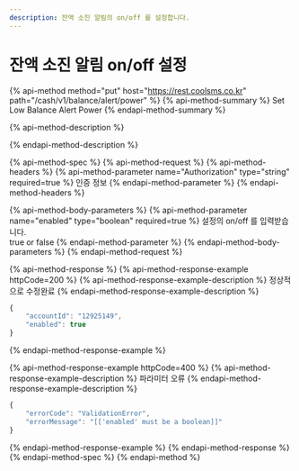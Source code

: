 ```yaml
---
description: 잔액 소진 알림의 on/off 를 설정합니다.
---
```


# 잔액 소진 알림 on/off 설정

{% api-method method="put" host="https://rest.coolsms.co.kr" path="/cash/v1/balance/alert/power" %}
{% api-method-summary %}
Set Low Balance Alert Power
{% endapi-method-summary %}

{% api-method-description %}

{% endapi-method-description %}

{% api-method-spec %}
{% api-method-request %}
{% api-method-headers %}
{% api-method-parameter name="Authorization" type="string" required=true %}
인증 정보
{% endapi-method-parameter %}
{% endapi-method-headers %}

{% api-method-body-parameters %}
{% api-method-parameter name="enabled" type="boolean" required=true %}
설정의 on/off 를 입력받습니다.  
true or false
{% endapi-method-parameter %}
{% endapi-method-body-parameters %}
{% endapi-method-request %}

{% api-method-response %}
{% api-method-response-example httpCode=200 %}
{% api-method-response-example-description %}
정상적으로 수정완료
{% endapi-method-response-example-description %}

```javascript
{
    "accountId": "12925149",
    "enabled": true
}
```
{% endapi-method-response-example %}

{% api-method-response-example httpCode=400 %}
{% api-method-response-example-description %}
파라미터 오류
{% endapi-method-response-example-description %}

```javascript
{
    "errorCode": "ValidationError",
    "errorMessage": "[['enabled' must be a boolean]]"
}
```
{% endapi-method-response-example %}
{% endapi-method-response %}
{% endapi-method-spec %}
{% endapi-method %}

